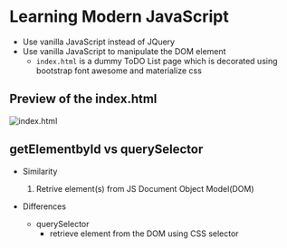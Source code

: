 # Learning Modern JavaScript

- Use vanilla JavaScript instead of JQuery
- Use vanilla JavaScript to manipulate the DOM element
    - `index.html` is a dummy ToDO List page which is decorated using bootstrap font awesome and materialize css
## Preview of the index.html
![index.html](res/img/index_hml_page.png)
## getElementbyId vs querySelector
- Similarity
    1. Retrive element(s) from JS Document Object Model(DOM)

- Differences
    * querySelector
        - retrieve element from the DOM using CSS selector